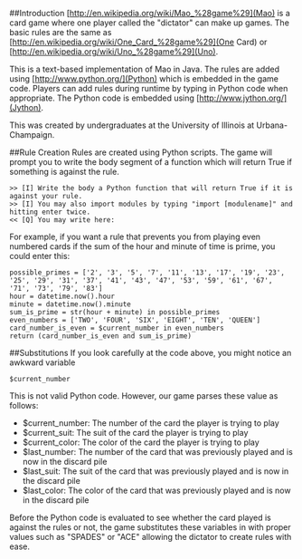##Introduction
[http://en.wikipedia.org/wiki/Mao_%28game%29](Mao) is a card game where one player called the "dictator" can make up games. The basic rules are the same as [http://en.wikipedia.org/wiki/One_Card_%28game%29](One Card) or [http://en.wikipedia.org/wiki/Uno_%28game%29](Uno).

This is a text-based implementation of Mao in Java. The rules are added using [http://www.python.org/](Python) which is embedded in the game code. Players can add rules during runtime by typing in Python code when appropriate. The Python code is embedded using [http://www.jython.org/](Jython).

This was created by undergraduates at the University of Illinois at Urbana-Champaign.

##Rule Creation
Rules are created using Python scripts. The game will prompt you to write the body segment of a function which will return True if something is against the rule.

    >> [I] Write the body a Python function that will return True if it is against your rule.
    >> [I] You may also import modules by typing "import [modulename]" and hitting enter twice.
    << [Q] You may write here: 

For example, if you want a rule that prevents you from playing even numbered cards if the sum of the hour and minute of time is prime, you could enter this:

    possible_primes = ['2', '3', '5', '7', '11', '13', '17', '19', '23', '25', '29', '31', '37', '41', '43', '47', '53', '59', '61', '67', '71', '73', '79', '83']
    hour = datetime.now().hour
    minute = datetime.now().minute
    sum_is_prime = str(hour + minute) in possible_primes
    even_numbers = ['TWO', 'FOUR', 'SIX', 'EIGHT', 'TEN', 'QUEEN']
    card_number_is_even = $current_number in even_numbers
    return (card_number_is_even and sum_is_prime)

##Substitutions
If you look carefully at the code above, you might notice an awkward variable

 ``$current_number``

This is not valid Python code. However, our game parses these value as follows:

+ $current_number: The number of the card the player is trying to play
+ $current_suit: The suit of the card the player is trying to play
+ $current_color: The color of the card the player is trying to play
+ $last_number: The number of the card that was previously played and is now in the discard pile
+ $last_suit: The suit of the card that was previously played and is now in the discard pile
+ $last_color: The color of the card that was previously played and is now in the discard pile

Before the Python code is evaluated to see whether the card played is against the rules or not, the game substitutes these variables in with proper values such as "SPADES" or "ACE" allowing the dictator to create rules with ease.

